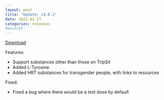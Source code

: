 ```yaml
---
layout: post
title: "Update: v3.0.1"
date: 2022-01-27
categories: releases
#excerpt: ''
---
```


[Download](https://github.com/AlpyneDreams/ChemLog/releases/tag/v3.0.1-beta)

Features:
- Support substances other than those on TripSit
- Added L-Tyrosine
- Added HRT substances for transgender people, with links to resources

Fixed:
- Fixed a bug where there would be a test dose by default
